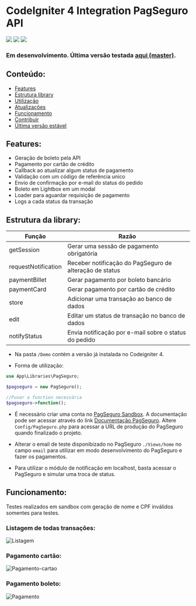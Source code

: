 # CodeIgniter 4  Integration PagSeguro API
![](https://img.shields.io/github/issues-raw/matheuscastroweb/ci4-integration-pagseguro) ![](https://img.shields.io/github/contributors/matheuscastroweb/ci4-integration-pagseguro) ![](https://img.shields.io/github/stars/matheuscastroweb/ci4-integration-pagseguro) 

### Em desenvolvimento. Última versão testada [ aqui (master)](https://github.com/matheuscastroweb/ci4-integration-pagseguro/tree/master "aqui (master)").
## Conteúdo:

- [Features](#features "Features")
- [Estrutura library](#estrutura-library "Estrutura library")
- [Utilização](https://github.com/matheuscastroweb/ci4-integration-pagseguro/blob/develop/INSTALLING.md "Utilização")
- [Atualizações](https://github.com/matheuscastroweb/ci4-integration-pagseguro/blob/develop/CHANGES.md "Atualizações")
- [Funcionamento](#funcionamento "Funcionamento")
- [Contribuir](https://github.com/matheuscastroweb/ci4-integration-pagseguro/blob/develop/CONTRIBUTING.md "Contribuir")
- [Última versão estável](https://github.com/matheuscastroweb/ci4-integration-pagseguro/tree/master "Última versão estável") 

## Features:

- Geração de boleto pela API
- Pagamento por cartão de crédito
- Callback ao atualizar algum status de pagamento
- Validação com um código de referência unico
- Envio de confirmação por e-mail do status do pedido
- Boleto em Lightbox em um modal
- Loader para aguardar requisição de pagamento
- Logs a cada status da transação

## Estrutura da library:
| Função | Razão |
| ------ | ------ |
| getSession | Gerar uma sessão de pagamento obrigatória| 
| requestNotification | Receber notificação do PagSeguro de alteração de status |
| paymentBillet | Gerar pagamento por boleto bancário |
| paymentCard | Gerar pagamento por cartão de crédito | 
| store | Adicionar uma transação ao banco de dados | 
| edit | Editar um status de transação no banco de dados |
| notifyStatus | Envia notificação por e-mail sobre o status do pedido | 

- Na pasta `/Demo` contém a versão já instalada no Codeigniter 4.  

- Forma de utilização:  

```php
use App\Libraries\PagSeguro;

$pagseguro = new PagSeguro();

//Puxar a function necessária
$pagseguro->function();
```

-  É necessário criar uma conta no [PagSeguro Sandbox](https://sandbox.pagseguro.uol.com.br/ "PagSeguro Sandbox"). A documentação pode ser acessar através do link [Documentação PagSeguro](https://dev.pagseguro.uol.com.br/docs "Documentação PagSeguro"). Altere `Config/PagSeguro.php` para acessar a URL de produção do PagSeguro quando finalizado o projeto.

-  Alterar o email de teste disponibizado no PagSeguro `./Views/home` no campo `email` para utilizar em modo desenvolvimento do PagSeguro e fazer os pagamentos. 

- Para utilizar o módulo de notificação em localhost, basta acessar o PagSeguro e simular uma troca de status.


## Funcionamento:
Testes realizados em sandbox com geração de nome e CPF inválidos somentes para testes. 

### Listagem de todas transações:

![Listagem](https://user-images.githubusercontent.com/45601574/70375547-a4350a80-18dd-11ea-8999-5a4b33df7d44.png)

### Pagamento cartão:

![Pagamento-cartao](https://user-images.githubusercontent.com/45601574/70101423-90568380-1613-11ea-9f03-adfea52c4329.gif)

### Pagamento boleto:

![Pagamento](https://user-images.githubusercontent.com/45601574/70101422-90568380-1613-11ea-9bb8-da7de6576753.gif)

